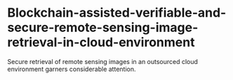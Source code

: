 # Blockchain-assisted-verifiable-and-secure-remote-sensing-image-retrieval-in-cloud-environment
Secure retrieval of remote sensing images in an outsourced cloud environment  garners considerable attention.
